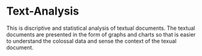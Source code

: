 # Text-Analysis
This is discriptive and statistical analysis of textual documents. The textual documents are presented in the form of graphs and charts so that is easier to understand the colossal data and sense the context of the texual document. 
